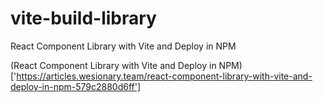 # vite-build-library
React Component Library with Vite and Deploy in NPM

(React Component Library with Vite and Deploy in NPM)['https://articles.wesionary.team/react-component-library-with-vite-and-deploy-in-npm-579c2880d6ff']
